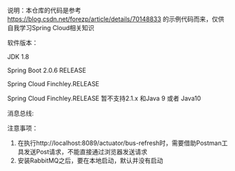 说明：本仓库的代码是参考
  https://blog.csdn.net/forezp/article/details/70148833
的示例代码而来，仅供自我学习Spring Cloud相关知识

软件版本：

JDK 1.8

Spring Boot 2.0.6 RELEASE

Spring Cloud Finchley.RELEASE

Spring Cloud Finchley.RELEASE 暂不支持2.1.x 和Java 9 或者 Java10



消息总线:

注意事项：
1. 在执行http://localhost:8089/actuator/bus-refresh时，需要借助Postman工具发送Post请求，不能直接通过浏览器发送请求
2. 安装RabbitMQ之后，要在本地启动，默认并没有启动